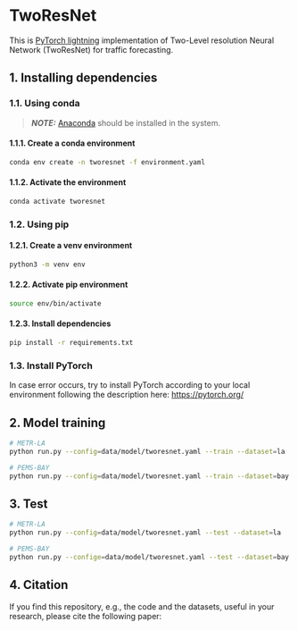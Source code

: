 # TwoResNet

This is [PyTorch lightning](https://www.pytorchlightning.ai) implementation of Two-Level resolution Neural Network (TwoResNet) for traffic forecasting.

## 1. Installing dependencies

### 1.1. Using conda

> **_NOTE:_** [Anaconda](https://docs.anaconda.com/anaconda/install/index.html) should be installed in the system.

#### 1.1.1. Create a conda environment

```bash
conda env create -n tworesnet -f environment.yaml
```

#### 1.1.2. Activate the environment

```bash
conda activate tworesnet
```

### 1.2. Using pip

#### 1.2.1. Create a venv environment

```bash
python3 -m venv env
```

#### 1.2.2. Activate pip environment

```bash
source env/bin/activate
```

#### 1.2.3. Install dependencies

```bash
pip install -r requirements.txt
```

### 1.3. Install PyTorch

In case error occurs, try to install PyTorch according to your local environment following the description here:
<https://pytorch.org/>

## 2. Model training

```bash
# METR-LA
python run.py --config=data/model/tworesnet.yaml --train --dataset=la

# PEMS-BAY
python run.py --config=data/model/tworesnet.yaml --train --dataset=bay
```

## 3. Test

```bash
# METR-LA
python run.py --config=data/model/tworesnet.yaml --test --dataset=la

# PEMS-BAY
python run.py --confige=data/model/tworesnet.yaml --test --dataset=bay
```

## 4. Citation

If you find this repository, e.g., the code and the datasets, useful in your research, please cite the following paper:

```citation
```
